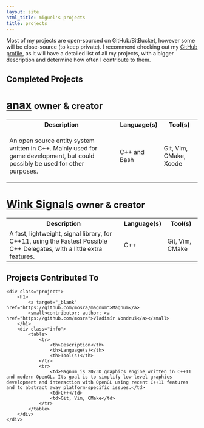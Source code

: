 ```yaml
---
layout: site
html_title: miguel's projects
title: projects
---
```


Most of my projects are open-sourced on GitHub/BitBucket, however some will be close-source (to keep private). I recommend checking out my <a href="https://www.github.com/miguelmartin75" target="_blank">GitHub profile</a>, as it will have a detailed list of all my projects, with a bigger description and determine how often I contribute to them.

## Completed Projects

<div id="projects">
    <div class="project">
        <h1>
            <a target="_blank" href="https://github.com/miguelmartin75/anax">anax</a>
            <small>owner & creator</small>
        </h1>
        <div class="info">
            <table>
                <tr>
                    <th>Description</th>
                    <th>Language(s)</th>
                    <th>Tool(s)</th>
                </tr>
                <tr>
                    <td><p>An open source entity system written in C++. Mainly used for game development, but could possibly be used for other purposes.</p></td>
                    <td>C++ and Bash</td>
                    <td>Git, Vim, CMake, Xcode</td>
                </tr>
            </table>
        </div>
    </div>
    <div class="project">
        <h1>
            <a target="_blank" href="https://github.com/miguelmartin75/wink-signals">Wink Signals</a>
            <small>owner & creator</small>
        </h1>
        <div class="info">
            <table>
                <tr>
                    <th>Description</th>
                    <th>Language(s)</th>
                    <th>Tool(s)</th>
                </tr>
                <tr>
                    <td>A fast, lightweight, signal library, for C++11, using the Fastest Possible C++ Delegates, with a little extra features.</td>
                    <td>C++</td>
                    <td>Git, Vim, CMake</td>
                </tr>
            </table>
        </div>
    </div>
    <h2>
        Projects Contributed To
    </h2> 

    <div class="project">
        <h1>
            <a target="_blank" href="https://github.com/mosra/magnum">Magnum</a>
            <small>contributor; author: <a href="https://github.com/mosra">Vladimír Vondruš</a></small>
        </h1>
        <div class="info">
            <table>
                <tr>
                    <th>Description</th>
                    <th>Language(s)</th>
                    <th>Tool(s)</th>
                </tr>
                <tr>
                    <td>Magnum is 2D/3D graphics engine written in C++11 and modern OpenGL. Its goal is to simplify low-level graphics development and interaction with OpenGL using recent C++11 features and to abstract away platform-specific issues.</td>
                    <td>C++</td>
                    <td>Git, Vim, CMake</td>
                </tr>
            </table>
        </div>
    </div>

</div>
